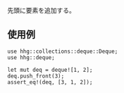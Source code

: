 先頭に要素を追加する。

## 使用例

```
use hhg::collections::deque::Deque;
use hhg::deque;

let mut deq = deque![1, 2];
deq.push_front(3);
assert_eq!(deq, [3, 1, 2]);
```
